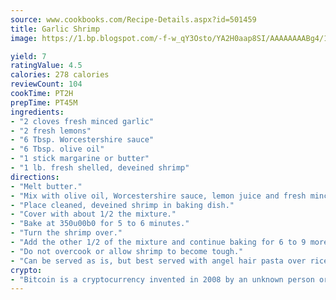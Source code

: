 ```yaml
---
source: www.cookbooks.com/Recipe-Details.aspx?id=501459
title: Garlic Shrimp
image: https://1.bp.blogspot.com/-f-w_qY3Osto/YA2H0aap8SI/AAAAAAAABg4/17myAO5s9b8JksYvWDXpYkaDlcY0g6k_gCLcBGAsYHQ/s296/3.png

yield: 7
ratingValue: 4.5
calories: 278 calories
reviewCount: 104
cookTime: PT2H
prepTime: PT45M
ingredients:
- "2 cloves fresh minced garlic"
- "2 fresh lemons"
- "6 Tbsp. Worcestershire sauce"
- "6 Tbsp. olive oil"
- "1 stick margarine or butter"
- "1 lb. fresh shelled, deveined shrimp"
directions:
- "Melt butter."
- "Mix with olive oil, Worcestershire sauce, lemon juice and fresh minced garlic."
- "Place cleaned, deveined shrimp in baking dish."
- "Cover with about 1/2 the mixture."
- "Bake at 350u00b0 for 5 to 6 minutes."
- "Turn the shrimp over."
- "Add the other 1/2 of the mixture and continue baking for 6 to 9 more minutes or until shrimp is tender."
- "Do not overcook or allow shrimp to become tough."
- "Can be served as is, but best served with angel hair pasta over rice."
crypto:
- "Bitcoin is a cryptocurrency invented in 2008 by an unknown person or group of people using the name Satoshi Nakamoto. The currency began use in 2009 when its implementation was released as open-source software. Bitcoin is a decentralized digital currency, without a central bank or single administrator that can be sent from user to user on the peer-to-peer bitcoin network without the need for intermediaries. Transactions are verified by network nodes through cryptography and recorded in a public distributed ledger called a blockchain. Bitcoins are created as a reward for a process known as mining. They can be exchanged for other currencies, products, and services. Research produced by the University of Cambridge estimated that in 2017, there were 2.9 to 5.8 million unique users using a cryptocurrency wallet, most of them using bitcoin."
---
```

